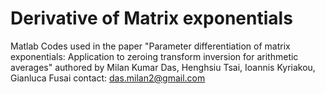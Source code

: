 # Derivative of Matrix exponentials
Matlab Codes used in the paper "Parameter differentiation of matrix exponentials: Application to zeroing transform inversion for arithmetic averages"
authored by Milan Kumar Das, Henghsiu Tsai, Ioannis Kyriakou, Gianluca Fusai
contact: das.milan2@gmail.com
